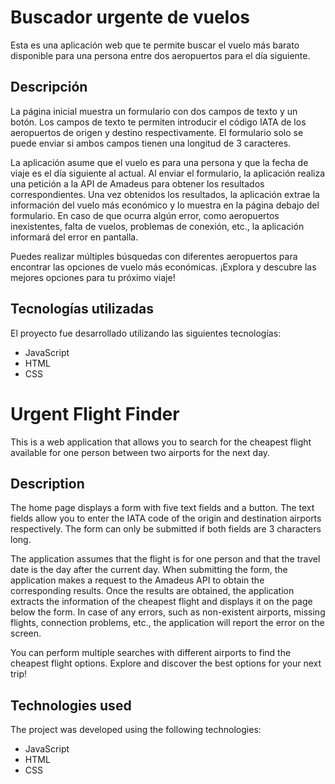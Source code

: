 # Buscador urgente de vuelos

Esta es una aplicación web que te permite buscar el vuelo más barato disponible para una persona entre dos aeropuertos para el día siguiente.

## Descripción

La página inicial muestra un formulario con dos campos de texto y un botón. Los campos de texto te permiten introducir el código IATA de los aeropuertos de origen y destino respectivamente. El formulario solo se puede enviar si ambos campos tienen una longitud de 3 caracteres.

La aplicación asume que el vuelo es para una persona y que la fecha de viaje es el día siguiente al actual. Al enviar el formulario, la aplicación realiza una petición a la API de Amadeus para obtener los resultados correspondientes. Una vez obtenidos los resultados, la aplicación extrae la información del vuelo más económico y lo muestra en la página debajo del formulario. En caso de que ocurra algún error, como aeropuertos inexistentes, falta de vuelos, problemas de conexión, etc., la aplicación informará del error en pantalla.

Puedes realizar múltiples búsquedas con diferentes aeropuertos para encontrar las opciones de vuelo más económicas. ¡Explora y descubre las mejores opciones para tu próximo viaje!

## Tecnologías utilizadas

El proyecto fue desarrollado utilizando las siguientes tecnologías:

- JavaScript
- HTML
- CSS



# Urgent Flight Finder

This is a web application that allows you to search for the cheapest flight available for one person between two airports for the next day.

## Description

The home page displays a form with five text fields and a button. The text fields allow you to enter the IATA code of the origin and destination airports respectively. The form can only be submitted if both fields are 3 characters long.

The application assumes that the flight is for one person and that the travel date is the day after the current day. When submitting the form, the application makes a request to the Amadeus API to obtain the corresponding results. Once the results are obtained, the application extracts the information of the cheapest flight and displays it on the page below the form. In case of any errors, such as non-existent airports, missing flights, connection problems, etc., the application will report the error on the screen.

You can perform multiple searches with different airports to find the cheapest flight options. Explore and discover the best options for your next trip!

## Technologies used

The project was developed using the following technologies:

- JavaScript
- HTML
- CSS
